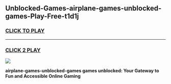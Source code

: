 
## Unblocked-Games-airplane-games-unblocked-games-Play-Free-t1d1j
<h3>
<a href="https://premium76.site?title=airplane-games-unblocked-games&ref=22A">CLICK TO PLAY</a></h3>
<hr>

<h3>
<a href="https://premium76.site?title=airplane-games-unblocked-games&ref=22A">CLICK 2 PLAY</a>
  
</h3>

<a href="https://premium76.site?title=airplane-games-unblocked-games&ref=22A"><img src="https://clearcache.store/games.png"></a>


**airplane-games-unblocked-games games unblocked: Your Gateway to Fun and Accessible Online Gaming**
